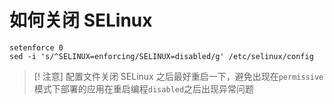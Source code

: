 # 如何关闭 SELinux
```shell
setenforce 0 
sed -i 's/^SELINUX=enforcing/SELINUX=disabled/g' /etc/selinux/config
```
> [! 注意]
> 配置文件关闭 SELinux 之后最好重启一下，避免出现在`permissive` 模式下部署的应用在重启编程`disabled`之后出现异常问题